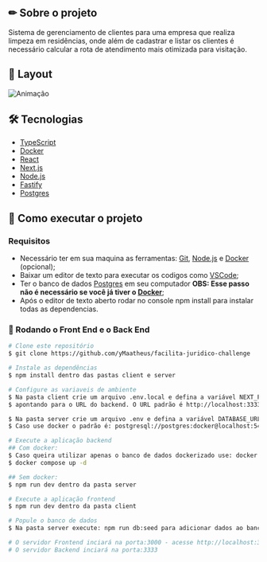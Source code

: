 ## ✏ Sobre o projeto
Sistema de gerenciamento de clientes para uma empresa que realiza limpeza em residências, onde além de cadastrar e listar os clientes é necessário calcular a rota de atendimento mais otimizada para visitação.

## 🎨 Layout
![Animação](customers-management-preview.gif)

## 🛠 Tecnologias
- [TypeScript](https://www.typescriptlang.org/)
- [Docker](https://www.docker.com/)
- [React](https://react.dev/)
- [Next.js](https://nextjs.org/)
- [Node.js](https://nodejs.org/en/)
- [Fastify](https://fastify.dev/)
- [Postgres](https://www.postgresql.org/)

## 🚀 Como executar o projeto
### Requisitos
- Necessário ter em sua maquina as ferramentas: [Git](https://git-scm.com/), [Node.js](https://nodejs.org/en/) e [Docker](https://www.docker.com/) (opcional);
- Baixar um editor de texto para executar os codigos como [VSCode](https://code.visualstudio.com/);
- Ter o banco de dados [Postgres](https://www.postgresql.org/) em seu computador **OBS: Esse passo não é necessário se você já tiver o [Docker](https://www.docker.com/)**;
- Após o editor de texto aberto rodar no console npm install para instalar todas as dependencias.

### 🎲 Rodando o Front End e o Back End
```bash
# Clone este repositório
$ git clone https://github.com/yMaatheus/facilita-juridico-challenge

# Instale as dependências
$ npm install dentro das pastas client e server

# Configure as variaveis de ambiente
$ Na pasta client crie um arquivo .env.local e defina a variável NEXT_PUBLIC_API_BASE_URL,
$ apontando para o URL do backend. O URL padrão é http://localhost:3333

$ Na pasta server crie um arquivo .env e defina a variável DATABASE_URL apontando para o banco de dados.
$ Caso use docker o padrão é: postgresql://postgres:docker@localhost:5432/customer_management

# Execute a aplicação backend
## Com docker:
$ Caso queira utilizar apenas o banco de dados dockerizado use: docker compose up -d postgres
$ docker compose up -d

## Sem docker:
$ npm run dev dentro da pasta server

# Execute a aplicação frontend
$ npm run dev dentro da pasta client

# Popule o banco de dados
$ Na pasta server execute: npm run db:seed para adicionar dados ao banco de dados

# O servidor Frontend inciará na porta:3000 - acesse http://localhost:3000
# O servidor Backend inciará na porta:3333
```
